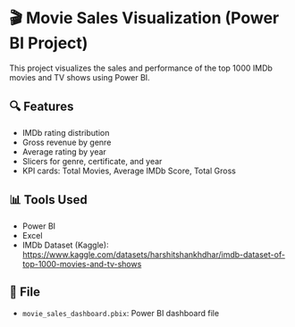 # 🎬 Movie Sales Visualization (Power BI Project)

This project visualizes the sales and performance of the top 1000 IMDb movies and TV shows using Power BI.

## 🔍 Features
- IMDb rating distribution
- Gross revenue by genre
- Average rating by year
- Slicers for genre, certificate, and year
- KPI cards: Total Movies, Average IMDb Score, Total Gross

## 📊 Tools Used
- Power BI
- Excel
- IMDb Dataset (Kaggle): https://www.kaggle.com/datasets/harshitshankhdhar/imdb-dataset-of-top-1000-movies-and-tv-shows

## 📁 File
- `movie_sales_dashboard.pbix`: Power BI dashboard file
